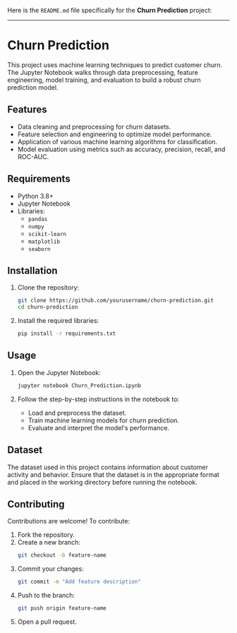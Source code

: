 Here is the `README.md` file specifically for the **Churn Prediction** project:

---

# Churn Prediction

This project uses machine learning techniques to predict customer churn. The Jupyter Notebook walks through data preprocessing, feature engineering, model training, and evaluation to build a robust churn prediction model.

## Features

- Data cleaning and preprocessing for churn datasets.
- Feature selection and engineering to optimize model performance.
- Application of various machine learning algorithms for classification.
- Model evaluation using metrics such as accuracy, precision, recall, and ROC-AUC.

## Requirements

- Python 3.8+
- Jupyter Notebook
- Libraries:
  - `pandas`
  - `numpy`
  - `scikit-learn`
  - `matplotlib`
  - `seaborn`

## Installation

1. Clone the repository:
   ```bash
   git clone https://github.com/yourusername/churn-prediction.git
   cd churn-prediction
   ```

2. Install the required libraries:
   ```bash
   pip install -r requirements.txt
   ```

## Usage

1. Open the Jupyter Notebook:
   ```bash
   jupyter notebook Churn_Prediction.ipynb
   ```

2. Follow the step-by-step instructions in the notebook to:
   - Load and preprocess the dataset.
   - Train machine learning models for churn prediction.
   - Evaluate and interpret the model's performance.

## Dataset

The dataset used in this project contains information about customer activity and behavior. Ensure that the dataset is in the appropriate format and placed in the working directory before running the notebook.

## Contributing

Contributions are welcome! To contribute:

1. Fork the repository.
2. Create a new branch:
   ```bash
   git checkout -b feature-name
   ```
3. Commit your changes:
   ```bash
   git commit -m "Add feature description"
   ```
4. Push to the branch:
   ```bash
   git push origin feature-name
   ```
5. Open a pull request.

